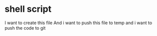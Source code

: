 # shell script

I want to create this file
And i want to push this file to temp
and i want to push the code to git
